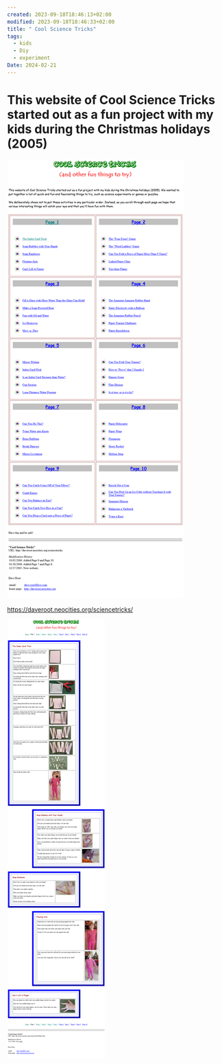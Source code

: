 ```yaml
---
created: 2023-09-18T18:46:13+02:00
modified: 2023-09-18T18:46:33+02:00
title: " Cool Science Tricks"
tags:
  - kids
  - Diy
  - experiment
Date: 2024-02-21
---
```


# This website of Cool Science Tricks started out as a fun project with my kids during the Christmas holidays (2005)


![](../_asset/2023-09-18_ScienceTricksKids_image_1.png)

<https://daveroot.neocities.org/sciencetricks/>

![](../_asset/2023-09-18_ScienceTricksKids_image_2.png)